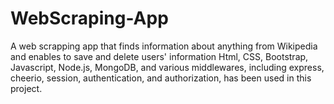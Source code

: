 # WebScraping-App
A web scrapping app that finds information about anything from Wikipedia and enables to save and delete users' information
Html, CSS, Bootstrap, Javascript, Node.js, MongoDB, and various middlewares, including express, cheerio, session, authentication, and authorization, has been used in this project.
